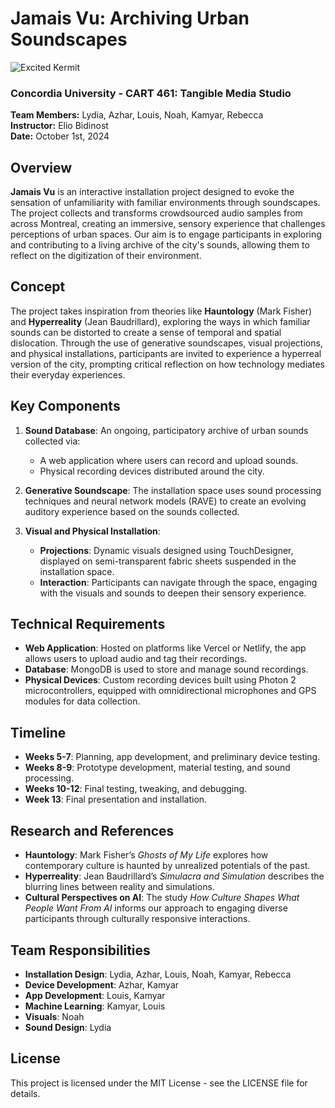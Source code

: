 # Jamais Vu: Archiving Urban Soundscapes

![Excited Kermit](https://media.giphy.com/media/DpB9NBjny7jF1pd0yt2/giphy.gif)

### Concordia University - CART 461: Tangible Media Studio

**Team Members:** Lydia, Azhar, Louis, Noah, Kamyar, Rebecca  
**Instructor:** Elio Bidinost  
**Date:** October 1st, 2024

## Overview

**Jamais Vu** is an interactive installation project designed to evoke the sensation of unfamiliarity with familiar environments through soundscapes. The project collects and transforms crowdsourced audio samples from across Montreal, creating an immersive, sensory experience that challenges perceptions of urban spaces. Our aim is to engage participants in exploring and contributing to a living archive of the city's sounds, allowing them to reflect on the digitization of their environment.

## Concept

The project takes inspiration from theories like **Hauntology** (Mark Fisher) and **Hyperreality** (Jean Baudrillard), exploring the ways in which familiar sounds can be distorted to create a sense of temporal and spatial dislocation. Through the use of generative soundscapes, visual projections, and physical installations, participants are invited to experience a hyperreal version of the city, prompting critical reflection on how technology mediates their everyday experiences.

## Key Components

1. **Sound Database**: An ongoing, participatory archive of urban sounds collected via:
   - A web application where users can record and upload sounds.
   - Physical recording devices distributed around the city.

2. **Generative Soundscape**: The installation space uses sound processing techniques and neural network models (RAVE) to create an evolving auditory experience based on the sounds collected.

3. **Visual and Physical Installation**: 
   - **Projections**: Dynamic visuals designed using TouchDesigner, displayed on semi-transparent fabric sheets suspended in the installation space.
   - **Interaction**: Participants can navigate through the space, engaging with the visuals and sounds to deepen their sensory experience.

## Technical Requirements

- **Web Application**: Hosted on platforms like Vercel or Netlify, the app allows users to upload audio and tag their recordings.
- **Database**: MongoDB is used to store and manage sound recordings.
- **Physical Devices**: Custom recording devices built using Photon 2 microcontrollers, equipped with omnidirectional microphones and GPS modules for data collection.

## Timeline

- **Weeks 5-7**: Planning, app development, and preliminary device testing.
- **Weeks 8-9**: Prototype development, material testing, and sound processing.
- **Weeks 10-12**: Final testing, tweaking, and debugging.
- **Week 13**: Final presentation and installation.

## Research and References

- **Hauntology**: Mark Fisher’s *Ghosts of My Life* explores how contemporary culture is haunted by unrealized potentials of the past.
- **Hyperreality**: Jean Baudrillard’s *Simulacra and Simulation* describes the blurring lines between reality and simulations.
- **Cultural Perspectives on AI**: The study *How Culture Shapes What People Want From AI* informs our approach to engaging diverse participants through culturally responsive interactions.


## Team Responsibilities

- **Installation Design**: Lydia, Azhar, Louis, Noah, Kamyar, Rebecca
- **Device Development**: Azhar, Kamyar
- **App Development**: Louis, Kamyar
- **Machine Learning**: Kamyar, Louis
- **Visuals**: Noah
- **Sound Design**: Lydia

## License

This project is licensed under the MIT License - see the LICENSE file for details.

